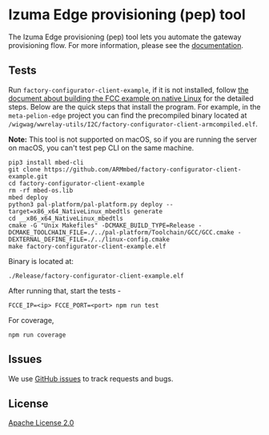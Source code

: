 # Izuma Edge provisioning (pep) tool

The Izuma Edge provisioning (pep) tool lets you automate the gateway provisioning flow. For more information, please see the [documentation](https://developer.izumanetworks.com/docs/device-management-edge/latest/provisioning/index.html).

## Tests

Run `factory-configurator-client-example`, if it is not installed, follow [the document about building the FCC example on native Linux](https://developer.pelion.com/docs/device-management-provision/latest/ft-demo/building-demo.html#native-linux) for the detailed steps. Below are the quick steps that install the program. For example, in the `meta-pelion-edge` project you can find the precompiled binary located at `/wigwag/wwrelay-utils/I2C/factory-configurator-client-armcompiled.elf`.

<span class="notes">**Note:** This tool is not supported on macOS, so if you are running the server on macOS, you can't test pep CLI on the same machine.</span>

```
pip3 install mbed-cli
git clone https://github.com/ARMmbed/factory-configurator-client-example.git
cd factory-configurator-client-example
rm -rf mbed-os.lib
mbed deploy
python3 pal-platform/pal-platform.py deploy --target=x86_x64_NativeLinux_mbedtls generate
cd __x86_x64_NativeLinux_mbedtls
cmake -G "Unix Makefiles" -DCMAKE_BUILD_TYPE=Release -DCMAKE_TOOLCHAIN_FILE=./../pal-platform/Toolchain/GCC/GCC.cmake -DEXTERNAL_DEFINE_FILE=./../linux-config.cmake
make factory-configurator-client-example.elf
```

Binary is located at:

```
./Release/factory-configurator-client-example.elf
```

After running that, start the tests -

```
FCCE_IP=<ip> FCCE_PORT=<port> npm run test
```

For coverage,

```
npm run coverage
```

## Issues

We use [GitHub issues](https://github.com/PelionIoT/pelion-edge-provisioner/issues) to track requests and bugs.

## License

[Apache License 2.0](LICENSE)
